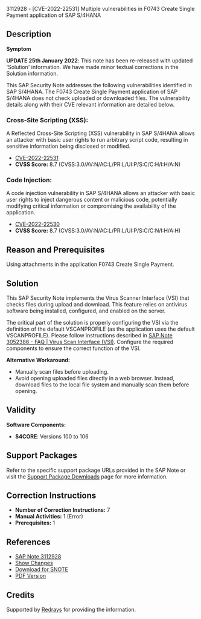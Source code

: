 3112928 - [CVE-2022-22531] Multiple vulnerabilities in F0743 Create Single Payment application of SAP S/4HANA

## Description

**Symptom**

**UPDATE 25th January 2022**: This note has been re-released with updated 'Solution' information. We have made minor textual corrections in the Solution information.

This SAP Security Note addresses the following vulnerabilities identified in SAP S/4HANA. The F0743 Create Single Payment application of SAP S/4HANA does not check uploaded or downloaded files. The vulnerability details along with their CVE relevant information are detailed below.

### Cross-Site Scripting (XSS):

A Reflected Cross-Site Scripting (XSS) vulnerability in SAP S/4HANA allows an attacker with basic user rights to run arbitrary script code, resulting in sensitive information being disclosed or modified.

- [CVE-2022-22531](https://cve.mitre.org/cgi-bin/cvename.cgi?name=CVE-2022-22531)
- **CVSS Score:** 8.7 (CVSS:3.0/AV:N/AC:L/PR:L/UI:P/S:C/C:H/I:H/A:N)

### Code Injection:

A code injection vulnerability in SAP S/4HANA allows an attacker with basic user rights to inject dangerous content or malicious code, potentially modifying critical information or compromising the availability of the application.

- [CVE-2022-22530](https://cve.mitre.org/cgi-bin/cvename.cgi?name=CVE-2022-22530)
- **CVSS Score:** 8.7 (CVSS:3.0/AV:N/AC:L/PR:L/UI:P/S:C/C:N/I:H/A:H)

## Reason and Prerequisites

Using attachments in the application F0743 Create Single Payment.

## Solution

This SAP Security Note implements the Virus Scanner Interface (VSI) that checks files during upload and download. This feature relies on antivirus software being installed, configured, and enabled on the server.

The critical part of the solution is properly configuring the VSI via the definition of the default VSCANPROFILE (as the application uses the default VSCANPROFILE). Please follow instructions described in [SAP Note 3052386 - FAQ | Virus Scan Interface (VSI)](https://me.sap.com/notes/3052386). Configure the required components to ensure the correct function of the VSI.

**Alternative Workaround:**

- Manually scan files before uploading.
- Avoid opening uploaded files directly in a web browser. Instead, download files to the local file system and manually scan them before opening.

## Validity

**Software Components:**

- **S4CORE**: Versions 100 to 106

## Support Packages

Refer to the specific support package URLs provided in the SAP Note or visit the [Support Package Downloads](https://me.sap.com/supportpackage) page for more information.

## Correction Instructions

- **Number of Correction Instructions:** 7
- **Manual Activities:** 1 (Error)
- **Prerequisites:** 1

## References

- [SAP Note 3112928](https://me.sap.com/notes/3112928)
- [Show Changes](https://me.sap.com/notesLatestChanges/0003112928/E/diff)
- [Download for SNOTE](https://notesdownloads.sap.com/note/0040000000020192022)
- [PDF Version](https://userapps.support.sap.com/sap/support/sfm/notes/print/0003112928?language=en-US&token=E7985FCD6CAD316C3B55D0B09FB8EF01)

## Credits

Supported by [Redrays](https://redrays.io) for providing the information.